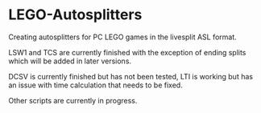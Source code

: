 # LEGO-Autosplitters
Creating autosplitters for PC LEGO games in the livesplit ASL format.

LSW1 and TCS are currently finished with the exception of ending splits which will be added in later versions.

DCSV is currently finished but has not been tested, LTI is working but has an issue with time calculation that needs to be fixed.

Other scripts are currently in progress.
